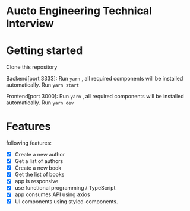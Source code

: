 # Aucto Engineering Technical Interview

# Getting started

Clone this repository

Backend[port 3333]:
Run `yarn` , all required components will be installed automatically.
Run `yarn start`

Frontend[port 3000]:
Run `yarn` , all required components will be installed automatically.
Run `yarn dev`

# Features
following features:

- [x] Create a new author
- [x] Get a list of authors
- [x] Create a new book
- [x] Get the list of books
- [x] app is responsive
- [x] use functional programming / TypeScript
- [x] app consumes API using axios
- [x] UI components using styled-components.
